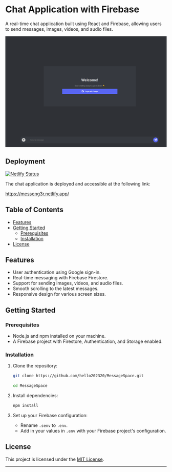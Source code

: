 
# Chat Application with Firebase

A real-time chat application built using React and Firebase, allowing users to send messages, images, videos, and audio files.

![Chat Application Screenshot](screenshot.PNG)

## Deployment
[![Netlify Status](https://api.netlify.com/api/v1/badges/e7f052e6-4e58-4dfc-84a6-9800ca2c129d/deploy-status)](https://app.netlify.com/sites/messeng3r/deploys)

The chat application is deployed and accessible at the following link:

https://messeng3r.netlify.app/


## Table of Contents

- [Features](#features)
- [Getting Started](#getting-started)
  - [Prerequisites](#prerequisites)
  - [Installation](#installation)
- [License](#license)

## Features

- User authentication using Google sign-in.
- Real-time messaging with Firebase Firestore.
- Support for sending images, videos, and audio files.
- Smooth scrolling to the latest messages.
- Responsive design for various screen sizes.

## Getting Started

### Prerequisites

- Node.js and npm installed on your machine.
- A Firebase project with Firestore, Authentication, and Storage enabled.

### Installation

1. Clone the repository:

   ```bash
   git clone https://github.com/hello202320/MessageSpace.git
   ```

   ```bash
   cd MessageSpace
   ```

2. Install dependencies:

   ```bash
   npm install
   ```

3. Set up your Firebase configuration:

   - Rename `.senv` to `.env`.
   - Add in your values in `.env` with your Firebase project's configuration.



## License

This project is licensed under the [MIT License](LICENSE).

---

